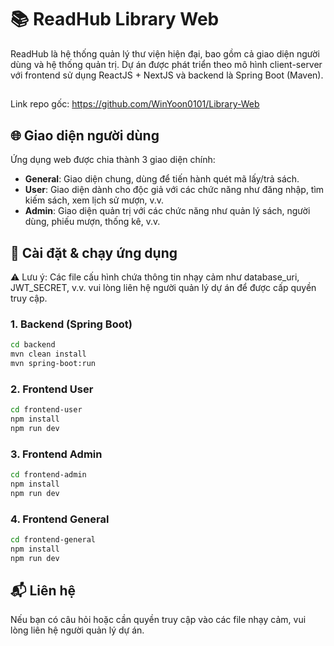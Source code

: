 # 📚 ReadHub Library Web
ReadHub là hệ thống quản lý thư viện hiện đại, bao gồm cả giao diện người dùng và hệ thống quản trị. Dự án được phát triển theo mô hình client-server với frontend sử dụng ReactJS + NextJS và backend là Spring Boot (Maven).
## 
Link repo gốc: https://github.com/WinYoon0101/Library-Web

## 🌐 Giao diện người dùng

Ứng dụng web được chia thành 3 giao diện chính:

- **General**: Giao diện chung, dùng để tiến hành quét mã lấy/trả sách.
- **User**: Giao diện dành cho độc giả với các chức năng như đăng nhập, tìm kiếm sách, xem lịch sử mượn, v.v.
- **Admin**: Giao diện quản trị với các chức năng như quản lý sách, người dùng, phiếu mượn, thống kê, v.v.

## 🚀 Cài đặt & chạy ứng dụng
⚠️ Lưu ý: Các file cấu hình chứa thông tin nhạy cảm như database_uri, JWT_SECRET, v.v. vui lòng liên hệ người quản lý dự án để được cấp quyền truy cập.

### 1. Backend (Spring Boot)

```bash
cd backend
mvn clean install
mvn spring-boot:run
```

### 2. Frontend User

```bash
cd frontend-user
npm install
npm run dev
```

### 3. Frontend Admin

```bash
cd frontend-admin
npm install
npm run dev
```

### 4. Frontend General

```bash
cd frontend-general
npm install
npm run dev
```

## 📬 Liên hệ
Nếu bạn có câu hỏi hoặc cần quyền truy cập vào các file nhạy cảm, vui lòng liên hệ người quản lý dự án.
